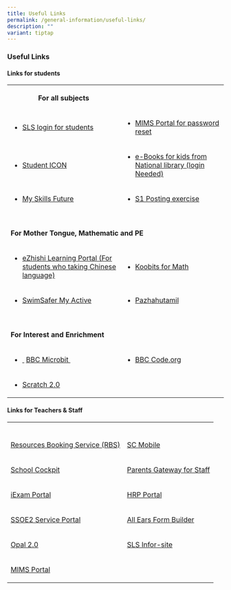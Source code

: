 ```yaml
---
title: Useful Links
permalink: /general-information/useful-links/
description: ""
variant: tiptap
---
```

<h3>Useful Links</h3>
<h4>Links for students</h4>
<table style="minWidth: 50px">
<colgroup>
<col>
<col>
</colgroup>
<tbody>
<tr>
<th rowspan="1" colspan="1">
<p>For all subjects</p>
</th>
<th rowspan="1" colspan="1">
<p></p>
</th>
</tr>
<tr>
<td rowspan="1" colspan="1">
<ul data-tight="true" class="tight">
<li>
<p><a href="https://vle.learning.moe.edu.sg/login" rel="noopener nofollow" target="_blank">SLS login for students</a>
</p>
</li>
</ul>
</td>
<td rowspan="1" colspan="1">
<ul data-tight="true" class="tight">
<li>
<p><a href="https://idp.mims.moe.gov.sg/nidp/app/login" rel="noopener nofollow" target="_blank">MIMS Portal for password reset</a>
</p>
</li>
</ul>
</td>
</tr>
<tr>
<td rowspan="1" colspan="1">
<ul data-tight="true" class="tight">
<li>
<p><a href="https://workspace.google.com/" rel="noopener nofollow" target="_blank">Student ICON</a>
</p>
</li>
</ul>
</td>
<td rowspan="1" colspan="1">
<ul data-tight="true" class="tight">
<li>
<p><a href="https://nlb.overdrive.com/library/kids" rel="noopener nofollow" target="_blank">e-Books for kids from National library (login Needed)</a>
</p>
</li>
</ul>
</td>
</tr>
<tr>
<td rowspan="1" colspan="1">
<ul>
<li>
<p><a href="https://www.myskillsfuture.gov.sg/content/student/en/primary.html" class="XqQF9c" rel="noopener noreferrer nofollow" target="_blank"><u>My Skills Future</u></a>
</p>
</li>
</ul>
</td>
<td rowspan="1" colspan="1">
<ul>
<li>
<p><a href="https://www.s1-is.moe.gov.sg/s1candidate/process/MOE_S1/S1Pin_Login" class="XqQF9c" rel="noopener noreferrer nofollow" target="_blank"><u>S1 Posting exercise</u></a>
</p>
</li>
</ul>
</td>
</tr>
<tr>
<td rowspan="1" colspan="1">
<p></p>
</td>
<td rowspan="1" colspan="1">
<p></p>
</td>
</tr>
<tr>
<td rowspan="1" colspan="2">
<p><strong>For Mother Tongue, Mathematic and PE</strong>
</p>
</td>
</tr>
<tr>
<td rowspan="1" colspan="1">
<ul data-tight="true" class="tight">
<li>
<p><a href="https://www.ezhishi.com/" rel="noopener nofollow" target="_blank">eZhishi Learning Portal (For students who taking Chinese language)</a>
</p>
</li>
</ul>
</td>
<td rowspan="1" colspan="1">
<ul data-tight="true" class="tight">
<li>
<p><a href="https://www.koobits.com/" rel="noopener nofollow" target="_blank">Koobits for Math</a>
</p>
</li>
</ul>
</td>
</tr>
<tr>
<td rowspan="1" colspan="1">
<ul>
<li>
<p><a href="https://members.myactivesg.com/swimsafer/" class="XqQF9c" rel="noopener noreferrer nofollow" target="_blank"><u>SwimSafer My Active</u></a>
</p>
</li>
</ul>
</td>
<td rowspan="1" colspan="1">
<ul data-tight="true" class="tight">
<li>
<p><a href="https://pazhahutamil.com/login/index.php" rel="noopener nofollow" target="_blank">Pazhahutamil</a>
</p>
</li>
</ul>
</td>
</tr>
<tr>
<td rowspan="1" colspan="1">
<p></p>
</td>
<td rowspan="1" colspan="1">
<p></p>
</td>
</tr>
<tr>
<td rowspan="1" colspan="2">
<p><strong>For Interest and Enrichment</strong>
</p>
</td>
</tr>
<tr>
<td rowspan="1" colspan="1">
<ul>
<li>
<p><a href="http://schoolibrary.moe.edu.sg/westgrovepri/cgi-bin/spydus.exe/MSGTRN/WPAC/HOME" class="XqQF9c" rel="noopener noreferrer nofollow" target="_blank"><u>&nbsp;</u></a>
<a href="https://makecode.microbit.org/" class="XqQF9c" rel="noopener noreferrer nofollow" target="_blank"><u>BBC Microbit&nbsp;</u>
</a>
</p>
</li>
</ul>
</td>
<td rowspan="1" colspan="1">
<ul>
<li>
<p><a href="https://studio.code.org/courses" class="XqQF9c" rel="noopener noreferrer nofollow" target="_blank"><u>BBC </u></a>
<a href="https://studio.code.org/courses" rel="noopener noreferrer nofollow" target="_blank"><u>Code.org</u>
</a>
</p>
</li>
</ul>
</td>
</tr>
<tr>
<td rowspan="1" colspan="1">
<ul>
<li>
<p><a href="https://scratch.mit.edu/" class="XqQF9c" rel="noopener noreferrer nofollow" target="_blank"><u>Scratch 2.0</u></a>
</p>
</li>
</ul>
</td>
<td rowspan="1" colspan="1">
<p></p>
</td>
</tr>
</tbody>
</table>
<h4>Links for Teachers &amp; Staff</h4>
<table style="minWidth: 50px">
<colgroup>
<col>
<col>
</colgroup>
<tbody>
<tr>
<th rowspan="1" colspan="1">
<p></p>
</th>
<th rowspan="1" colspan="1">
<p></p>
</th>
</tr>
<tr>
<td rowspan="1" colspan="1">
<p><a href="https://rbs.avero-tech.com/login.html" rel="noopener nofollow" target="_blank">Resources Booking Service (RBS)</a>
</p>
</td>
<td rowspan="1" colspan="1">
<p><a href="https://scmobile.moe.edu.sg/home" rel="noopener nofollow" target="_blank">SC Mobile</a>
</p>
</td>
</tr>
<tr>
<td rowspan="1" colspan="1">
<p><a href="https://schoolcockpit.moe.gov.sg/" rel="noopener nofollow" target="_blank">School Cockpit</a>
</p>
</td>
<td rowspan="1" colspan="1">
<p><a href="https://pg.moe.edu.sg/" rel="noopener nofollow" target="_blank">Parents Gateway for Staff</a>
</p>
</td>
</tr>
<tr>
<td rowspan="1" colspan="1">
<p><a href="https://iexams.seab.gov.sg/login" rel="noopener nofollow" target="_blank">iExam Portal</a>
</p>
</td>
<td rowspan="1" colspan="1">
<p><a href="https://www.hrp.gov.sg" rel="noopener nofollow" target="_blank">HRP Portal</a>
</p>
</td>
</tr>
<tr>
<td rowspan="1" colspan="1">
<p><a href="https://ssoe2.moe.edu.sg/" rel="noopener nofollow" target="_blank">SSOE2 Service Portal</a>
</p>
</td>
<td rowspan="1" colspan="1">
<p><a href="https://allears.estl.edu.sg/" rel="noopener nofollow" target="_blank">All Ears Form Builder</a>
</p>
</td>
</tr>
<tr>
<td rowspan="1" colspan="1">
<p><a href="https://idm.opal2.moe.edu.sg/" rel="noopener nofollow" target="_blank">Opal 2.0</a>
</p>
</td>
<td rowspan="1" colspan="1">
<p><a href="https://vle.learning.moe.edu.sg/login" rel="noopener nofollow" target="_blank">SLS Infor-site</a>
</p>
</td>
</tr>
<tr>
<td rowspan="1" colspan="1">
<p><a href="https://idp.mims.moe.gov.sg/nidp/app/login" rel="noopener nofollow" target="_blank">MIMS Portal</a>
</p>
</td>
<td rowspan="1" colspan="1">
<p></p>
</td>
</tr>
</tbody>
</table>
<p></p>